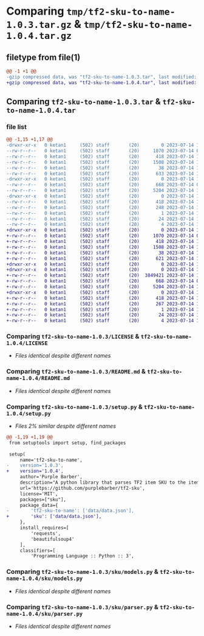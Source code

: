 # Comparing `tmp/tf2-sku-to-name-1.0.3.tar.gz` & `tmp/tf2-sku-to-name-1.0.4.tar.gz`

## filetype from file(1)

```diff
@@ -1 +1 @@
-gzip compressed data, was "tf2-sku-to-name-1.0.3.tar", last modified: Fri Jul 14 15:22:36 2023, max compression
+gzip compressed data, was "tf2-sku-to-name-1.0.4.tar", last modified: Fri Jul 14 15:25:33 2023, max compression
```

## Comparing `tf2-sku-to-name-1.0.3.tar` & `tf2-sku-to-name-1.0.4.tar`

### file list

```diff
@@ -1,15 +1,17 @@
-drwxr-xr-x   0 ketan1     (502) staff       (20)        0 2023-07-14 15:22:36.998666 tf2-sku-to-name-1.0.3/
--rw-r--r--   0 ketan1     (502) staff       (20)     1070 2023-07-14 08:20:26.000000 tf2-sku-to-name-1.0.3/LICENSE
--rw-r--r--   0 ketan1     (502) staff       (20)      418 2023-07-14 15:22:36.998307 tf2-sku-to-name-1.0.3/PKG-INFO
--rw-r--r--   0 ketan1     (502) staff       (20)     1508 2023-07-14 14:53:36.000000 tf2-sku-to-name-1.0.3/README.md
--rw-r--r--   0 ketan1     (502) staff       (20)       38 2023-07-14 15:22:36.998729 tf2-sku-to-name-1.0.3/setup.cfg
--rw-r--r--   0 ketan1     (502) staff       (20)      633 2023-07-14 15:22:28.000000 tf2-sku-to-name-1.0.3/setup.py
-drwxr-xr-x   0 ketan1     (502) staff       (20)        0 2023-07-14 15:22:36.995999 tf2-sku-to-name-1.0.3/sku/
--rw-r--r--   0 ketan1     (502) staff       (20)      668 2023-07-14 07:35:40.000000 tf2-sku-to-name-1.0.3/sku/models.py
--rw-r--r--   0 ketan1     (502) staff       (20)     5204 2023-07-14 15:20:38.000000 tf2-sku-to-name-1.0.3/sku/parser.py
-drwxr-xr-x   0 ketan1     (502) staff       (20)        0 2023-07-14 15:22:36.997897 tf2-sku-to-name-1.0.3/tf2_sku_to_name.egg-info/
--rw-r--r--   0 ketan1     (502) staff       (20)      418 2023-07-14 15:22:36.000000 tf2-sku-to-name-1.0.3/tf2_sku_to_name.egg-info/PKG-INFO
--rw-r--r--   0 ketan1     (502) staff       (20)      248 2023-07-14 15:22:36.000000 tf2-sku-to-name-1.0.3/tf2_sku_to_name.egg-info/SOURCES.txt
--rw-r--r--   0 ketan1     (502) staff       (20)        1 2023-07-14 15:22:36.000000 tf2-sku-to-name-1.0.3/tf2_sku_to_name.egg-info/dependency_links.txt
--rw-r--r--   0 ketan1     (502) staff       (20)       24 2023-07-14 15:22:36.000000 tf2-sku-to-name-1.0.3/tf2_sku_to_name.egg-info/requires.txt
--rw-r--r--   0 ketan1     (502) staff       (20)        4 2023-07-14 15:22:36.000000 tf2-sku-to-name-1.0.3/tf2_sku_to_name.egg-info/top_level.txt
+drwxr-xr-x   0 ketan1     (502) staff       (20)        0 2023-07-14 15:25:33.001724 tf2-sku-to-name-1.0.4/
+-rw-r--r--   0 ketan1     (502) staff       (20)     1070 2023-07-14 08:20:26.000000 tf2-sku-to-name-1.0.4/LICENSE
+-rw-r--r--   0 ketan1     (502) staff       (20)      418 2023-07-14 15:25:33.001602 tf2-sku-to-name-1.0.4/PKG-INFO
+-rw-r--r--   0 ketan1     (502) staff       (20)     1508 2023-07-14 14:53:36.000000 tf2-sku-to-name-1.0.4/README.md
+-rw-r--r--   0 ketan1     (502) staff       (20)       38 2023-07-14 15:25:33.001764 tf2-sku-to-name-1.0.4/setup.cfg
+-rw-r--r--   0 ketan1     (502) staff       (20)      621 2023-07-14 15:25:28.000000 tf2-sku-to-name-1.0.4/setup.py
+drwxr-xr-x   0 ketan1     (502) staff       (20)        0 2023-07-14 15:25:32.998936 tf2-sku-to-name-1.0.4/sku/
+drwxr-xr-x   0 ketan1     (502) staff       (20)        0 2023-07-14 15:25:32.999045 tf2-sku-to-name-1.0.4/sku/data/
+-rw-r--r--   0 ketan1     (502) staff       (20)  3849421 2023-07-14 15:22:12.000000 tf2-sku-to-name-1.0.4/sku/data/data.json
+-rw-r--r--   0 ketan1     (502) staff       (20)      668 2023-07-14 07:35:40.000000 tf2-sku-to-name-1.0.4/sku/models.py
+-rw-r--r--   0 ketan1     (502) staff       (20)     5204 2023-07-14 15:20:38.000000 tf2-sku-to-name-1.0.4/sku/parser.py
+drwxr-xr-x   0 ketan1     (502) staff       (20)        0 2023-07-14 15:25:33.001410 tf2-sku-to-name-1.0.4/tf2_sku_to_name.egg-info/
+-rw-r--r--   0 ketan1     (502) staff       (20)      418 2023-07-14 15:25:32.000000 tf2-sku-to-name-1.0.4/tf2_sku_to_name.egg-info/PKG-INFO
+-rw-r--r--   0 ketan1     (502) staff       (20)      267 2023-07-14 15:25:32.000000 tf2-sku-to-name-1.0.4/tf2_sku_to_name.egg-info/SOURCES.txt
+-rw-r--r--   0 ketan1     (502) staff       (20)        1 2023-07-14 15:25:32.000000 tf2-sku-to-name-1.0.4/tf2_sku_to_name.egg-info/dependency_links.txt
+-rw-r--r--   0 ketan1     (502) staff       (20)       24 2023-07-14 15:25:32.000000 tf2-sku-to-name-1.0.4/tf2_sku_to_name.egg-info/requires.txt
+-rw-r--r--   0 ketan1     (502) staff       (20)        4 2023-07-14 15:25:32.000000 tf2-sku-to-name-1.0.4/tf2_sku_to_name.egg-info/top_level.txt
```

### Comparing `tf2-sku-to-name-1.0.3/LICENSE` & `tf2-sku-to-name-1.0.4/LICENSE`

 * *Files identical despite different names*

### Comparing `tf2-sku-to-name-1.0.3/README.md` & `tf2-sku-to-name-1.0.4/README.md`

 * *Files identical despite different names*

### Comparing `tf2-sku-to-name-1.0.3/setup.py` & `tf2-sku-to-name-1.0.4/setup.py`

 * *Files 2% similar despite different names*

```diff
@@ -1,19 +1,19 @@
 from setuptools import setup, find_packages
 
 setup(
     name='tf2-sku-to-name',
-    version='1.0.3',
+    version='1.0.4',
     author='Purple Barber',
     description="A python library that parses TF2 item SKU to the item's name and vice versa.",
     url='https://github.com/purplebarber/tf2-sku',
     license='MIT',
     packages=["sku"],
     package_data={
-        'tf2-sku-to-name': ['data/data.json'],
+        'sku': ['data/data.json'],
     },
     install_requires=[
         'requests',
         'beautifulsoup4'
     ],
     classifiers=[
         'Programming Language :: Python :: 3',
```

### Comparing `tf2-sku-to-name-1.0.3/sku/models.py` & `tf2-sku-to-name-1.0.4/sku/models.py`

 * *Files identical despite different names*

### Comparing `tf2-sku-to-name-1.0.3/sku/parser.py` & `tf2-sku-to-name-1.0.4/sku/parser.py`

 * *Files identical despite different names*

